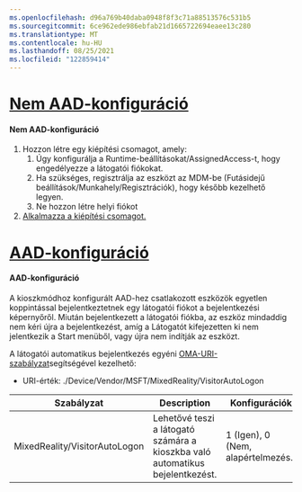 ```yaml
---
ms.openlocfilehash: d96a769b40daba0948f8f3c71a88513576c531b5
ms.sourcegitcommit: 6ce962ede986ebfab21d1665722694eaee13c280
ms.translationtype: MT
ms.contentlocale: hu-HU
ms.lasthandoff: 08/25/2021
ms.locfileid: "122859414"
---
```

# <a name="non-aad-configuration"></a>[Nem AAD-konfiguráció](#tab/nonaadlogon)

#### <a name="non-aad-configuration"></a>Nem AAD-konfiguráció

1. Hozzon létre egy kiépítési csomagot, amely:
    1. Úgy konfigurálja a Runtime-beállításokat/AssignedAccess-t, hogy engedélyezze a látogatói fiókokat.
    1. Ha szükséges, regisztrálja az eszközt az MDM-be (Futásidejű beállítások/Munkahely/Regisztrációk), hogy később kezelhető legyen.
    1. Ne hozzon létre helyi fiókot
2. [Alkalmazza a kiépítési csomagot.](../hololens-provisioning.md)

# <a name="aad-configuration"></a>[AAD-konfiguráció](#tab/aadlogon)

#### <a name="aad-configuration"></a>AAD-konfiguráció

A kioszkmódhoz konfigurált AAD-hez csatlakozott eszközök egyetlen koppintással bejelentkeztetnek egy látogatói fiókot a bejelentkezési képernyőről. Miután bejelentkezett a látogatói fiókba, az eszköz mindaddig nem kéri újra a bejelentkezést, amíg a Látogatót kifejezetten ki nem jelentkezik a Start menüből, vagy újra nem indítják az eszközt.

A látogatói automatikus bejelentkezés egyéni [OMA-URI-szabályzat](/mem/intune/configuration/custom-settings-windows-10)segítségével kezelhető:

- URI-érték: ./Device/Vendor/MSFT/MixedReality/VisitorAutoLogon

| Szabályzat | Description | Konfigurációk |
| --------------------------- | ------------- | -------------------- |
| MixedReality/VisitorAutoLogon | Lehetővé teszi a látogató számára a kioszkba való automatikus bejelentkezést. | 1 (Igen), 0 (Nem, alapértelmezés.) |